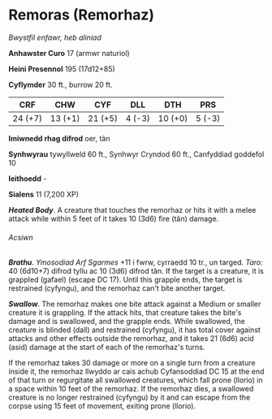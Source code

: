 # Remoras (Remorhaz)

*Bwystfil enfawr, heb aliniad*

**Anhawster Curo** 17 (armwr naturiol)

**Heini Presennol** 195 (17d12+85)

**Cyflymder** 30 ft., burrow 20 ft.

| CRF     | CHW     | CYF     | DLL    | DTH     | PRS    |
|---------|---------|---------|--------|---------|--------|
| 24 (+7) | 13 (+1) | 21 (+5) | 4 (-3) | 10 (+0) | 5 (-3) |

**Imiwnedd rhag difrod** oer, tân

**Synhwyrau** tywyllweld 60 ft., Synhwyr Cryndod 60 ft., Canfyddiad goddefol 10

**Ieithoedd** -

**Sialens** 11 (7,200 XP)

***Heated Body***. A creature that touches the remorhaz or hits it with a melee attack while within 5 feet of it takes 10 (3d6) fire (tân) damage.

###### Acsiwn

***Brathu***. *Ymosodiad Arf Sgarmes* +11 i fwrw, cyrraedd 10 tr., un targed. *Taro:* 40 (6d10+7) difrod tyllu ac 10 (3d6) difrod tân. If the target is a creature, it is grappled (gafael) (escape DC 17). Until this grapple ends, the target is restrained (cyfyngu), and the remorhaz can't bite another target.

***Swallow***. The remorhaz makes one bite attack against a Medium or smaller creature it is grappling. If the attack hits, that creature takes the bite's damage and is swallowed, and the grapple ends. While swallowed, the creature is blinded (dall) and restrained (cyfyngu), it has total cover against attacks and other effects outside the remorhaz, and it takes 21 (6d6) acid (asid) damage at the start of each of the remorhaz's turns.

If the remorhaz takes 30 damage or more on a single turn from a creature inside it, the remorhaz llwyddo ar cais achub Cyfansoddiad DC 15 at the end of that turn or regurgitate all swallowed creatures, which fall prone (llorio) in a space within 10 feet of the remorhaz. If the remorhaz dies, a swallowed creature is no longer restrained (cyfyngu) by it and can escape from the corpse using 15 feet of movement, exiting prone (llorio).